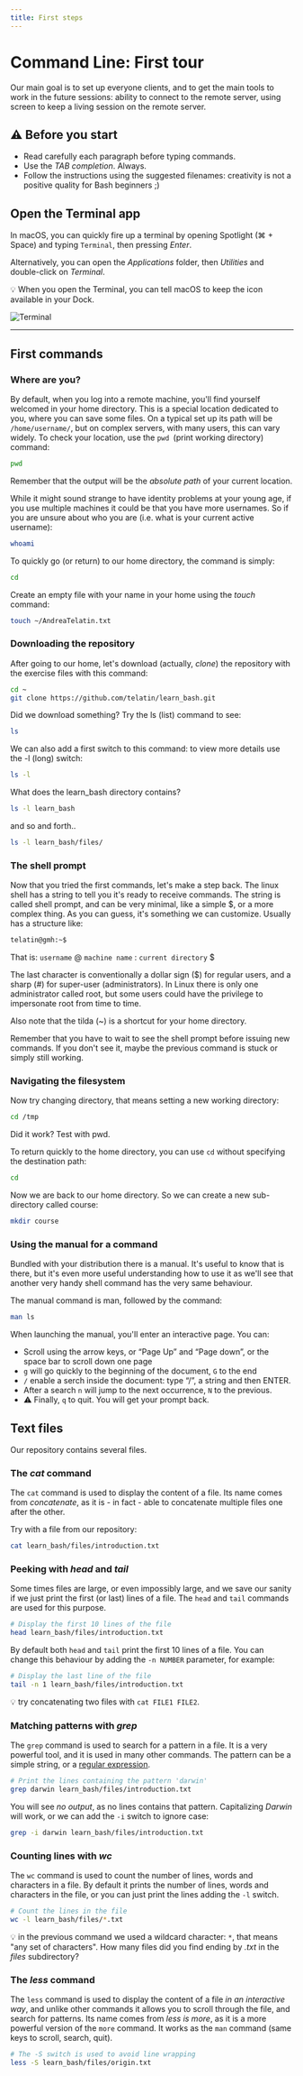 ```yaml
---
title: First steps
---
```


# Command Line: First tour

Our main goal is to set up everyone clients,
and to get the main tools to work in the future sessions:
ability to connect to the remote server, using screen to keep
a living session on the remote server.

## ⚠️ Before you start

* Read carefully each paragraph before typing commands.
* Use the *TAB completion*. Always.
* Follow the instructions using the suggested filenames: creativity is not a positive quality for Bash beginners ;)

## Open the Terminal app

In macOS, you can quickly fire up a terminal by opening Spotlight (⌘ + Space) and typing `Terminal`,
then pressing *Enter*.

Alternatively, you can open the *Applications* folder, then *Utilities* and double-click on *Terminal*.

:bulb: When you open the Terminal, you can tell macOS to keep the icon available in your Dock.

![Terminal]({{site.baseurl}}/img/keep-in.png)

---

## First commands

### Where are you?

By default, when you log into a remote machine,
you'll find yourself welcomed in your home directory.
This is a special location dedicated to you, where you can save some files.
On a typical set up its path will be `/home/username/`,
but on complex servers, with many users, this can vary widely.
To check your location, use the `pwd `(print working directory) command:


```bash
pwd
```

Remember that the output will be the _absolute path_ of your current location.

While it might sound strange to have identity problems at your young age, if you use multiple machines it could be that you have more usernames. So if you are unsure about who you are (i.e. what is your current active username):

```bash
whoami
```

To quickly go (or return) to our home directory, the command is simply:

```bash
cd
```

Create an empty file with your name in your home using the _touch_ command:

```bash
touch ~/AndreaTelatin.txt
```

### Downloading the repository

After going to our home, let's download (actually, *clone*) the repository with 
the exercise files with this command:

```bash
cd ~
git clone https://github.com/telatin/learn_bash.git
```

Did we download something? Try the ls (list) command to see:

```bash
ls
```

We can also add a first switch to this command: to view more details use the -l (long) switch:

```bash
ls -l
```

What does the learn_bash directory contains?

```bash
ls -l learn_bash
```

and so and forth..

```bash
ls -l learn_bash/files/
```

### The shell prompt

Now that you tried the first commands, let's make a step back. The linux shell has a string to tell you it's ready to receive commands. The string is called shell prompt, and can be very minimal, like a simple $, or a more complex thing. As you can guess, it's something we can customize. Usually has a structure like:

```bash
telatin@gmh:~$
```

That is: `username` @ `machine name` : `current directory` $

The last character is conventionally a dollar sign ($) for regular users, and a sharp (#) for super-user (administrators). In Linux there is only one administrator called root, but some users could have the privilege to impersonate root from time to time.

Also note that the tilda (~) is a shortcut for your home directory.

Remember that you have to wait to see the shell prompt before issuing new commands. If you don't see it, maybe the previous command is stuck or simply still working.

### Navigating the filesystem

Now try changing directory, that means setting a new working directory:

```bash
cd /tmp
```

Did it work? Test with pwd.

To return quickly to the home directory, you can use `cd` without specifying the destination path:

```bash
cd
```
Now we are back to our home directory. So we can create a new sub-directory called course:

```bash
mkdir course
```

### Using the manual for a command

Bundled with your distribution there is a manual. It's useful to know that is there, but it's even more useful understanding how to use it as we'll see that another very handy shell command has the very same behaviour.

The manual command is man, followed by the command:

```bash
man ls
```
When launching the manual, you'll enter an interactive page. You can:

* Scroll using the arrow keys, or “Page Up” and “Page down”, or the space bar to scroll down one page
* `g` will go quickly to the beginning of the document, `G` to the end 
* `/` enable a serch inside the document: type “/”, a string and then ENTER.
* After a search `n` will jump to the next occurrence, `N` to the previous.   
* :warning: Finally, `q` to quit. You will get your prompt back.

## Text files

Our repository contains several files.

### The *cat* command

The `cat` command is used to display the content of a file. Its name comes from *concatenate*,
as it is - in fact - able to concatenate multiple files one after the other.

Try with a file from our repository:

```bash
cat learn_bash/files/introduction.txt 
```

### Peeking with *head* and *tail*

Some times files are large, or even impossibly large, and we save our sanity if we just
print the first (or last) lines of a file. The `head` and `tail` commands are used for this purpose.

```bash
# Display the first 10 lines of the file
head learn_bash/files/introduction.txt 
```

By default both `head` and `tail` print the first 10 lines of a file. 
You can change this behaviour by adding the `-n NUMBER` parameter, for example:


```bash
# Display the last line of the file
tail -n 1 learn_bash/files/introduction.txt 
```

:bulb: try concatenating two files with `cat FILE1 FILE2`.

### Matching patterns with *grep*

The `grep` command is used to search for a pattern in a file. 
It is a very powerful tool, and it is used in many other commands. 
The pattern can be a simple string, or a 
[regular expression](https://towardsdatascience.com/regular-expressions-clearly-explained-with-examples-822d76b037b4).

```bash
# Print the lines containing the pattern 'darwin'
grep darwin learn_bash/files/introduction.txt
```

You will see *no output*, as no lines contains that pattern. Capitalizing *Darwin* will work, or we can 
add the `-i` switch to ignore case:

```bash
grep -i darwin learn_bash/files/introduction.txt
```

### Counting lines with *wc*

The `wc` command is used to count the number of lines, words and characters in a file.
By default it prints the number of lines, words and characters in the file, or you can just 
print the lines adding the `-l` switch.

```bash
# Count the lines in the file
wc -l learn_bash/files/*.txt
```

:bulb: in the previous command we used a wildcard character: `*`, that means "any set of characters". 
How many files did you find ending by *.txt* in the *files* subdirectory?

### The *less* command

The `less` command is used to display the content of a file *in an interactive way*, 
and unlike other commands it allows you to scroll through the file, and search for patterns.
Its name comes from *less is more*, as it is a more powerful version of the `more` command.
It works as the `man` command (same keys to scroll, search, quit).

```bash
# The -S switch is used to avoid line wrapping
less -S learn_bash/files/origin.txt
```

